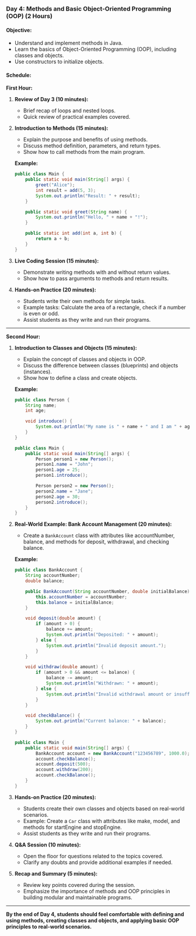 ### **Day 4: Methods and Basic Object-Oriented Programming (OOP) (2 Hours)**

#### **Objective:**
- Understand and implement methods in Java.
- Learn the basics of Object-Oriented Programming (OOP), including classes and objects.
- Use constructors to initialize objects.

#### **Schedule:**

**First Hour:**

1. **Review of Day 3 (10 minutes):**
    - Brief recap of loops and nested loops.
    - Quick review of practical examples covered.

2. **Introduction to Methods (15 minutes):**
    - Explain the purpose and benefits of using methods.
    - Discuss method definition, parameters, and return types.
    - Show how to call methods from the main program.

    **Example:**
    ```java
    public class Main {
        public static void main(String[] args) {
            greet("Alice");
            int result = add(5, 3);
            System.out.println("Result: " + result);
        }

        public static void greet(String name) {
            System.out.println("Hello, " + name + "!");
        }

        public static int add(int a, int b) {
            return a + b;
        }
    }
    ```

3. **Live Coding Session (15 minutes):**
    - Demonstrate writing methods with and without return values.
    - Show how to pass arguments to methods and return results.

4. **Hands-on Practice (20 minutes):**
    - Students write their own methods for simple tasks.
    - Example tasks: Calculate the area of a rectangle, check if a number is even or odd.
    - Assist students as they write and run their programs.

---

**Second Hour:**

1. **Introduction to Classes and Objects (15 minutes):**
    - Explain the concept of classes and objects in OOP.
    - Discuss the difference between classes (blueprints) and objects (instances).
    - Show how to define a class and create objects.

    **Example:**
    ```java
    public class Person {
        String name;
        int age;

        void introduce() {
            System.out.println("My name is " + name + " and I am " + age + " years old.");
        }
    }

    public class Main {
        public static void main(String[] args) {
            Person person1 = new Person();
            person1.name = "John";
            person1.age = 25;
            person1.introduce();

            Person person2 = new Person();
            person2.name = "Jane";
            person2.age = 30;
            person2.introduce();
        }
    }
    ```

2. **Real-World Example: Bank Account Management (20 minutes):**
    - Create a `BankAccount` class with attributes like accountNumber, balance, and methods for deposit, withdrawal, and checking balance.

    **Example:**
    ```java
    public class BankAccount {
        String accountNumber;
        double balance;

        public BankAccount(String accountNumber, double initialBalance) {
            this.accountNumber = accountNumber;
            this.balance = initialBalance;
        }

        void deposit(double amount) {
            if (amount > 0) {
                balance += amount;
                System.out.println("Deposited: " + amount);
            } else {
                System.out.println("Invalid deposit amount.");
            }
        }

        void withdraw(double amount) {
            if (amount > 0 && amount <= balance) {
                balance -= amount;
                System.out.println("Withdrawn: " + amount);
            } else {
                System.out.println("Invalid withdrawal amount or insufficient balance.");
            }
        }

        void checkBalance() {
            System.out.println("Current balance: " + balance);
        }
    }

    public class Main {
        public static void main(String[] args) {
            BankAccount account = new BankAccount("123456789", 1000.0);
            account.checkBalance();
            account.deposit(500);
            account.withdraw(200);
            account.checkBalance();
        }
    }
    ```

3. **Hands-on Practice (20 minutes):**
    - Students create their own classes and objects based on real-world scenarios.
    - Example: Create a `Car` class with attributes like make, model, and methods for startEngine and stopEngine.
    - Assist students as they write and run their programs.

4. **Q&A Session (10 minutes):**
    - Open the floor for questions related to the topics covered.
    - Clarify any doubts and provide additional examples if needed.

5. **Recap and Summary (5 minutes):**
    - Review key points covered during the session.
    - Emphasize the importance of methods and OOP principles in building modular and maintainable programs.

---

**By the end of Day 4, students should feel comfortable with defining and using methods, creating classes and objects, and applying basic OOP principles to real-world scenarios.**
